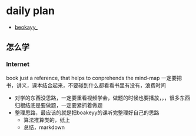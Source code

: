 # daily plan
* [beokayy_](https://space.bilibili.com/16113747)

## 怎么学
### Internet
book just a reference, that helps to conprehends the mind-map
一定要把书，讲义，课本结合起来，不要碰到什么都看看书里有没有，浪费时间
* 对学的东西没思路，一定要重看视频学会，做题的时候也要播放，，，很多东西归根结底是要做题，一定要紧抓着做题
* 整理思路，最应该的就是把boakeyy的课听完整理好自己的思路
  * 算法推算类的，纸上
  * 总结，markdown